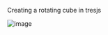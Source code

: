 Creating a rotating cube in tresjs 

![image](https://github.com/user-attachments/assets/f0b99a57-f30a-465c-9bcd-8e812bf87b90)
